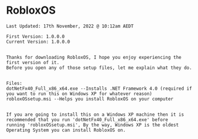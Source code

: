 # RobloxOS
~~~~~~~~~~~~~~~~~~~~~~~~~~~~~~~~~~~~~~~~~~~~~~~~~~~~~~~~~~~
Last Updated: 17th November, 2022 @ 10:12am AEDT

First Version: 1.0.0.0
Current Version: 1.0.0.0


Thanks for downloading RobloxOS, I hope you enjoy experiencing the first version of it.
Before you open any of those setup files, let me explain what they do.


Files:
dotNetFx40_Full_x86_x64.exe --Installs .NET Framework 4.0 (required if you want to run this on Windows XP for whatever reason)
robloxOSsetup.msi --Helps you install RobloxOS on your computer


If you are going to install this on a Windows XP machine then it is recommended that you run 'dotNetFx40_Full_x86_x64.exe' before
running 'robloxOSsetup.msi', By the way, Windows XP is the oldest Operating System you can install RobloxOS on.
~~~~~~~~~~~~~~~~~~~~~~~~~~~~~~~~~~~~~~~~~~~~~~~~~~~~~~~~~~~
